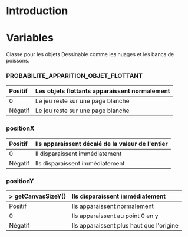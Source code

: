 # Introduction #

# Variables #
Classe pour les objets Dessinable comme les nuages et les bancs de poissons.

### PROBABILITE\_APPARITION\_OBJET\_FLOTTANT ###
| Positif | Les objets flottants apparaissent normalement |
|:--------|:----------------------------------------------|
| 0       | Le jeu reste sur une page blanche             |
| Négatif | Le jeu reste sur une page blanche             |

### positionX ###
| Positif | Ils apparaissent décalé de la valeur de l'entier |
|:--------|:-------------------------------------------------|
| 0       | Il disparaissent immédiatement                   |
| Négatif | Ils disparaissent immédiatement                  |

### positionY ###
| > getCanvasSizeY() | Ils disparaissent immédiatement |
|:-------------------|:--------------------------------|
| Positif            | Ils apparaissent normalement    |
| 0                  | Ils apparaissent au point 0 en y |
| Négatif            | Ils apparaissent plus haut que l'origine  |